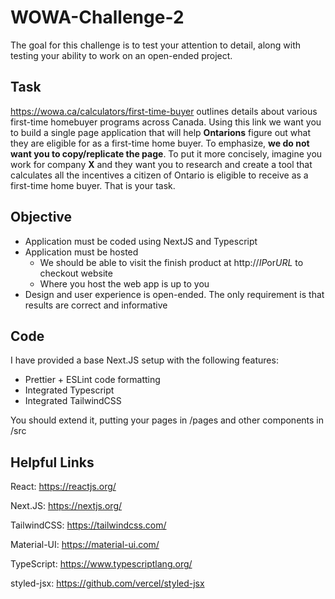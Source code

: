 # WOWA-Challenge-2
The goal for this challenge is to test your attention to detail, along with testing your ability to work on an open-ended project.

## Task
https://wowa.ca/calculators/first-time-buyer outlines details about various first-time homebuyer programs across Canada. Using this link we want you to build a single page application that will help **Ontarions** figure out what they are eligible for as a first-time home buyer.  To emphasize, **we do not want you to copy/replicate the page**. To put it more concisely, imagine you work for company **X** and they want you to research and create a tool that calculates all the incentives a citizen of Ontario is eligible to receive as a first-time home buyer. That is your task.  

## Objective
- Application must be coded using NextJS and Typescript
- Application must be hosted
  - We should be able to visit the finish product at http://*IP*or*URL* to checkout website
  - Where you host the web app is up to you
- Design and user experience is open-ended.  The only requirement is that results are correct and informative

## Code 
I have provided a base Next.JS setup with the following features:
- Prettier + ESLint code formatting
- Integrated Typescript
- Integrated TailwindCSS

You should extend it, putting your pages in /pages and other components in /src

## Helpful Links
React: https://reactjs.org/

Next.JS: https://nextjs.org/

TailwindCSS: https://tailwindcss.com/

Material-UI: https://material-ui.com/

TypeScript: https://www.typescriptlang.org/

styled-jsx: https://github.com/vercel/styled-jsx


